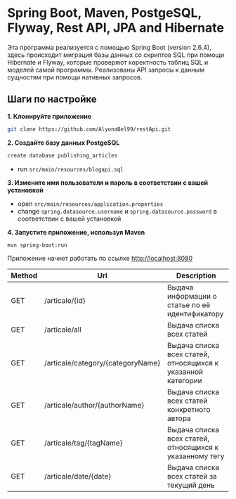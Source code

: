 # Spring Boot, Maven, PostgeSQL, Flyway, Rest API, JPA and Hibernate
Эта программа реализуется с помощью Spring Boot (version 2.6.4), здесь происходит миграция базы данных со скриптов SQL при помощи Hibernate и Flyway,
которые проверяют коректность таблиц SQL и моделей самой программы. Реализованы API запросы к данным сущностям при помощи нативных запросов.

## Шаги по настройке 

**1. Клонируйте приложение**

```bash
git clone https://github.com/AlyonaBel99/restApi.git
```

**2. Создайте базу данных PostgeSQL**
```bash
create database publishing_articles
```
- run `src/main/resources/blogapi.sql`

**3. Измените имя пользователя и пароль в соответствии с вашей установкой**

+ open `src/main/resources/application.properties`
+ change `spring.datasource.username` и `spring.datasource.password` в соответствии с вашей установкой

**4. Запустите приложение, используя Maven**

```bash
mvn spring-boot:run
```
Приложение начнет работать по ссылке <http://localhost:8080>



| Method | Url | Description |
| ------ | --- | ----------- |
| GET    | /articale/{id} | Выдача информации о статье по её идентификатору |
| GET    | /articale/all | Выдача списка всех статей  | 
| GET    | /articale/category/{categoryName} | Выдача списка всех статей, относящихся к указанной категории |
| GET    | /articale/author/{authorName} | Выдача списка всех статей конкретного автора |
| GET    | /articale/tag/{tagName} | Выдача списка всех статей, относящихся к указанному тегу |
| GET    | /articale/date/{date} | Выдача списка всех статей за текущий день |


